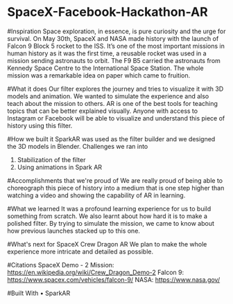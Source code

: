 # SpaceX-Facebook-Hackathon-AR

#Inspiration
Space exploration, in essence, is pure curiosity and the urge for survival. On May 30th, SpaceX and NASA made history with the launch of Falcon 9 Block 5 rocket to the ISS. It’s one of the most important missions in human history as it was the first time, a reusable rocket was used in a mission sending astronauts to orbit. The F9 B5 carried the astronauts from Kennedy Space Centre to the International Space Station. The whole mission was a remarkable idea on paper which came to fruition.

#What it does
Our filter explores the journey and tries to visualize it with 3D models and animation. We wanted to simulate the experience and also teach about the mission to others. AR is one of the best tools for teaching topics that can be better explained visually. Anyone with access to Instagram or Facebook will be able to visualize and understand this piece of history using this filter.

#How we built it
SparkAR was used as the filter builder and we designed the 3D models in Blender.
Challenges we ran into
1.	Stabilization of the filter
2.	Using animations in Spark AR

#Accomplishments that we're proud of
We are really proud of being able to choreograph this piece of history into a medium that is one step higher than watching a video and showing the capability of AR in learning.

#What we learned
It was a profound learning experience for us to build something from scratch. We also learnt about how hard it is to make a polished filter. By trying to simulate the mission, we came to know about how previous launches stacked up to this one.

#What's next for SpaceX Crew Dragon AR
We plan to make the whole experience more intricate and detailed as possible.

#Citations
SpaceX Demo - 2 Mission: https://en.wikipedia.org/wiki/Crew_Dragon_Demo-2 Falcon 9: https://www.spacex.com/vehicles/falcon-9/ NASA: https://www.nasa.gov/

#Built With
•	SparkAR


